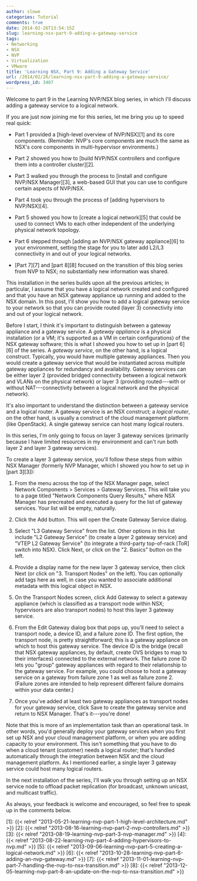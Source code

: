 ```yaml
---
author: slowe
categories: Tutorial
comments: true
date: 2014-02-26T13:54:15Z
slug: learning-nsx-part-9-adding-a-gateway-service
tags:
- Networking
- NSX
- NVP
- Virtualization
- VMware
title: 'Learning NSX, Part 9: Adding a Gateway Service'
url: /2014/02/26/learning-nsx-part-9-adding-a-gateway-service/
wordpress_id: 3407
---
```


Welcome to part 9 in the Learning NVP/NSX blog series, in which I'll discuss adding a gateway service to a logical network.

If you are just now joining me for this series, let me bring you up to speed real quick:

* Part 1 provided a [high-level overview of NVP/NSX][1] and its core components. (Reminder: NVP's core components are much the same as NSX's core components in multi-hypervisor environments.)

* Part 2 showed you how to [build NVP/NSX controllers and configure them into a controller cluster][2].

* Part 3 walked you through the process to [install and configure NVP/NSX Manager][3], a web-based GUI that you can use to configure certain aspects of NVP/NSX.

* Part 4 took you through the process of [adding hypervisors to NVP/NSX][4].

* Part 5 showed you how to [create a logical network][5] that could be used to connect VMs to each other independent of the underlying physical network topology.

* Part 6 stepped through [adding an NVP/NSX gateway appliance][6] to your environment, setting the stage for you to later add L2/L3 connectivity in and out of your logical networks.

* [Part 7][7] and [part 8][8] focused on the transition of this blog series from NVP to NSX; no substantially new information was shared.

This installation in the series builds upon all the previous articles; in particular, I assume that you have a logical network created and configured and that you have an NSX gateway appliance up running and added to the NSX domain. In this post, I'll show you how to add a logical gateway service to your network so that you can provide routed (layer 3) connectivity into and out of your logical network.

Before I start, I think it's important to distinguish between a gateway appliance and a gateway service. A _gateway appliance_ is a physical installation (or a VM; it's supported as a VM in certain configurations) of the NSX gateway software; this is what I showed you how to set up in [part 6][6] of the series. A _gateway service_, on the other hand, is a logical construct. Typically, you would have multiple gateway appliances. Then you would create a gateway service that would be instantiated across multiple gateway appliances for redundancy and availability. Gateway services can be either layer 2 (provided bridged connectivity between a logical network and VLANs on the physical network) or layer 3 (providing routed---with or without NAT---connectivity between a logical network and the physical network).

It's also important to understand the distinction between a gateway service and a logical router. A gateway service is an NSX construct; a _logical router_, on the other hand, is usually a construct of the cloud management platform (like OpenStack). A single gateway service can host many logical routers.

In this series, I'm only going to focus on layer 3 gateway services (primarily because I have limited resources in my environment and can't run both layer 2 and layer 3 gateway services).

To create a layer 3 gateway service, you'll follow these steps from within NSX Manager (formerly NVP Manager, which I showed you how to set up in [part 3][3]):

1. From the menu across the top of the NSX Manager page, select Network Components > Services > Gateway Services. This will take you to a page titled "Network Components Query Results," where NSX Manager has precreated and executed a query for the list of gateway services. Your list will be empty, naturally.

2. Click the Add button. This will open the Create Gateway Service dialog.

3. Select "L3 Gateway Service" from the list. Other options in this list include "L2 Gateway Service" (to create a layer 2 gateway service) and "VTEP L2 Gateway Service" (to integrate a third-party top-of-rack [ToR] switch into NSX). Click Next, or click on the "2. Basics" button on the left.

4. Provide a display name for the new layer 3 gateway service, then click Next (or click on "3. Transport Nodes" on the left). You can optionally add tags here as well, in case you wanted to associate additional metadata with this logical object in NSX.

5. On the Transport Nodes screen, click Add Gateway to select a gateway appliance (which is classified as a transport node within NSX; hypervisors are also transport nodes) to host this layer 3 gateway service.

6. From the Edit Gateway dialog box that pops up, you'll need to select a transport node, a device ID, and a failure zone ID. The first option, the transport node, is pretty straightforward; this is a gateway appliance on which to host this gateway service. The device ID is the bridge (recall that NSX gateway appliances, by default, create OVS bridges to map to their interfaces) connected to the external network. The failure zone ID lets you "group" gateway appliances with regard to their relationship to the gateway service. For example, you could choose to host a gateway service on a gateway from failure zone 1 as well as failure zone 2. (Failure zones are intended to help represent different failure domains within your data center.)

7. Once you've added at least two gateway appliances as transport nodes for your gateway service, click Save to create the gateway service and return to NSX Manager. That's it---you're done!

Note that this is more of an implementation task than an operational task. In other words, you'd generally deploy your gateway services when you first set up NSX and your cloud management platform, or when you are adding capacity to your environment. This isn't something that you have to do when a cloud tenant (customer) needs a logical router; that's handled automatically through the integration between NSX and the cloud management platform. As I mentioned earlier, a single layer 3 gateway service could host many logical routers.

In the next installation of the series, I'll walk you through setting up an NSX service node to offload packet replication (for broadcast, unknown unicast, and multicast traffic).

As always, your feedback is welcome and encouraged, so feel free to speak up in the comments below.

[1]: {{< relref "2013-05-21-learning-nvp-part-1-high-level-architecture.md" >}}
[2]: {{< relref "2013-08-16-learning-nvp-part-2-nvp-controllers.md" >}}
[3]: {{< relref "2013-08-19-learning-nvp-part-3-nvp-manager.md" >}}
[4]: {{< relref "2013-08-22-learning-nvp-part-4-adding-hypervisors-to-nvp.md" >}}
[5]: {{< relref "2013-09-06-learning-nvp-part-5-creating-a-logical-network.md" >}}
[6]: {{< relref "2013-10-28-learning-nvp-part-6-adding-an-nvp-gateway.md" >}}
[7]: {{< relref "2013-11-01-learning-nvp-part-7-handling-the-nvp-to-nsx-transition.md" >}}
[8]: {{< relref "2013-12-05-learning-nvp-part-8-an-update-on-the-nvp-to-nsx-transition.md" >}}
